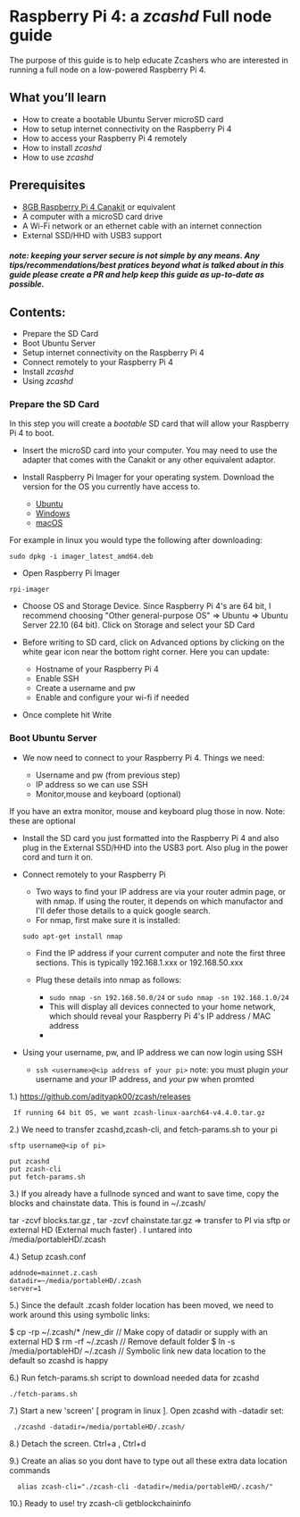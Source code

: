 # Raspberry Pi 4: a *zcashd* Full node guide

The purpose of this guide is to help educate Zcashers who are interested in running a full node on a low-powered Raspberry Pi 4.


## What you’ll learn
* How to create a bootable Ubuntu Server microSD card
* How to setup internet connectivity on the Raspberry Pi 4
* How to access your Raspberry Pi 4 remotely
* How to install *zcashd*
* How to use *zcashd*


## Prerequisites
* [8GB Raspberry Pi 4 Canakit](https://www.canakit.com/raspberry-pi-4-starter-max-kit.html) or equivalent
* A computer with a microSD card drive
* A Wi-Fi network or an ethernet cable with an internet connection
* External SSD/HHD with USB3 support

##### note: keeping your server secure is *not* simple by any means. Any tips/recommendations/best pratices beyond what is talked about in this guide *please* create a PR and help keep this guide as up-to-date as possible.






## Contents:
* Prepare the SD Card
* Boot Ubuntu Server
* Setup internet connectivity on the Raspberry Pi 4
* Connect remotely to your Raspberry Pi 4
* Install *zcashd*
* Using *zcashd*

### Prepare the SD Card

In this step you will create a *bootable* SD card that will allow your Raspberry Pi 4 to boot.

* Insert the microSD card into your computer. You may need to use the adapter that comes with the Canakit or any other equivalent adaptor.
* Install Raspberry Pi Imager for your operating system. Download the version for the OS you currently have access to.
     
     * [Ubuntu](https://downloads.raspberrypi.org/imager/imager_latest_amd64.deb)
     * [Windows](https://downloads.raspberrypi.org/imager/imager_latest.exe)
     * [macOS](https://downloads.raspberrypi.org/imager/imager_latest.dmg)

For example in linux you would type the following after downloading:

`sudo dpkg -i imager_latest_amd64.deb`

* Open Raspberry Pi Imager

`rpi-imager`

* Choose OS and Storage Device. Since Raspberry Pi 4's are 64 bit, I recommend choosing "Other general-purpose OS" => Ubuntu => Ubuntu Server 22.10 (64 bit). Click on Storage and select your SD Card

* Before writing to SD card, click on Advanced options by clicking on the white gear icon near the bottom right corner. Here you can update:

     * Hostname of your Raspberry Pi 4
     * Enable SSH
     * Create a username and pw
     * Enable and configure your wi-fi if needed
     
* Once complete hit Write


### Boot Ubuntu Server


* We now need to connect to your Raspberry Pi 4. Things we need:

     * Username and pw (from previous step)
     * IP address so we can use SSH
     * Monitor,mouse and keyboard (optional)

If you have an extra monitor, mouse and keyboard plug those in now. Note: these are optional


* Install the SD card you just formatted into the Raspberry Pi 4 and also plug in the External SSD/HHD into the USB3 port. Also plug in the power cord and turn it on.


* Connect remotely to your Raspberry Pi
     * Two ways to find your IP address are via your router admin page, or with nmap. If using the router, it depends on which manufactor and I'll defer those details to a quick google search. 
     * For nmap, first make sure it is installed:

     `sudo apt-get install nmap`
     
     * Find the IP address if your current computer and note the first three sections. This is typically 192.168.1.xxx or 192.168.50.xxx
     * Plug these details into nmap as follows:
          
          * `sudo nmap -sn 192.168.50.0/24` or `sudo nmap -sn 192.168.1.0/24`
          * This will display all devices connected to your home network, which should reveal your Raspberry Pi 4's IP address / MAC address
          * 
* Using your username, pw, and IP address we can now login using SSH

     * `ssh <username>@<ip address of your pi>` note: you must plugin *your* username and *your* IP address, and *your* pw when promted
          
         



1.) https://github.com/adityapk00/zcash/releases

     If running 64 bit OS, we want zcash-linux-aarch64-v4.4.0.tar.gz

2.) We need to transfer zcashd,zcash-cli, and fetch-params.sh to your pi

    sftp username@<ip of pi> 
    
    put zcashd
    put zcash-cli
    put fetch-params.sh

3.) If you already have a fullnode synced and want to save time, copy the blocks and chainstate data. This is found in ~/.zcash/


tar -zcvf blocks.tar.gz , tar -zcvf chainstate.tar.gz  => transfer to PI via sftp or external HD (External much faster) . I untared into /media/portableHD/.zcash

4.) Setup zcash.conf

    addnode=mainnet.z.cash
    datadir=~/media/portableHD/.zcash
    server=1

5.) Since the default .zcash folder location has been moved, we need to work around this using symbolic links:
  
   $ cp -rp ~/.zcash/* /new_dir             // Make copy of datadir or supply with an external HD
   $ rm -rf ~/.zcash                        // Remove default folder
   $ ln -s /media/portableHD/ ~/.zcash      // Symbolic link new data location to the default so zcashd is happy

6.) Run fetch-params.sh script to download needed data for zcashd
   
    ./fetch-params.sh


7.) Start a new 'screen' [ program in linux ]. Open zcashd with -datadir set:
   
    
     ./zcashd -datadir=/media/portableHD/.zcash/




8.) Detach the screen. Ctrl+a , Ctrl+d


9.) Create an alias so you dont have to type out all these extra data location commands




      alias zcash-cli="./zcash-cli -datadir=/media/portableHD/.zcash/"


10.) Ready to use! try zcash-cli getblockchaininfo





